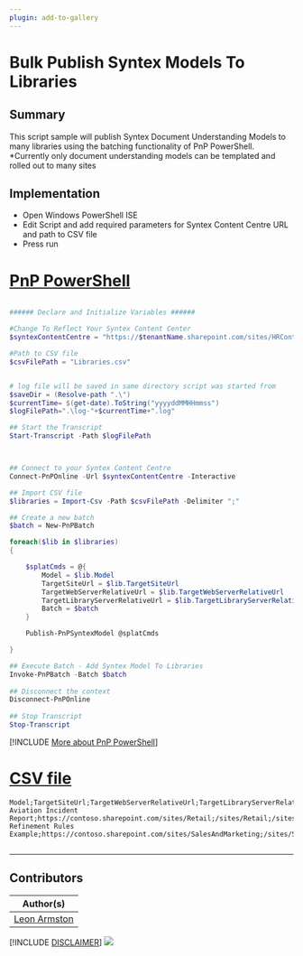 ```yaml
---
plugin: add-to-gallery
---
```


# Bulk Publish Syntex Models To Libraries

## Summary

This script sample will publish Syntex Document Understanding Models to many libraries using the batching functionality of PnP PowerShell. *Currently only document understanding models can be templated and rolled out to many sites

## Implementation

- Open Windows PowerShell ISE
- Edit Script and add required parameters for Syntex Content Centre URL and path to CSV file
- Press run

# [PnP PowerShell](#tab/pnpps)
```powershell

###### Declare and Initialize Variables ######  

#Change To Reflect Your Syntex Content Center
$syntexContentCentre = "https://$tenantName.sharepoint.com/sites/HRContentCenter" 

#Path to CSV file
$csvFilePath = "Libraries.csv"


# log file will be saved in same directory script was started from
$saveDir = (Resolve-path ".\")  
$currentTime= $(get-date).ToString("yyyyddMMHHmmss")  
$logFilePath=".\log-"+$currentTime+".log"  

## Start the Transcript  
Start-Transcript -Path $logFilePath 



## Connect to your Syntex Content Centre
Connect-PnPOnline -Url $syntexContentCentre -Interactive

## Import CSV file
$libraries = Import-Csv -Path $csvFilePath -Delimiter ";"

## Create a new batch
$batch = New-PnPBatch

foreach($lib in $libraries) 
{ 

    $splatCmds = @{
        Model = $lib.Model
        TargetSiteUrl = $lib.TargetSiteUrl
        TargetWebServerRelativeUrl = $lib.TargetWebServerRelativeUrl
        TargetLibraryServerRelativeUrl = $lib.TargetLibraryServerRelativeUrl
        Batch = $batch
    }

    Publish-PnPSyntexModel @splatCmds

}

## Execute Batch - Add Syntex Model To Libraries
Invoke-PnPBatch -Batch $batch
 
## Disconnect the context  
Disconnect-PnPOnline  
 
## Stop Transcript  
Stop-Transcript  

```
[!INCLUDE [More about PnP PowerShell](../../docfx/includes/MORE-PNPPS.md)]

# [CSV file](#tab/csv)
```csv
Model;TargetSiteUrl;TargetWebServerRelativeUrl;TargetLibraryServerRelativeUrl
Aviation Incident Report;https://contoso.sharepoint.com/sites/Retail;/sites/Retail;/sites/Retail/shared%20documents
Refinement Rules Example;https://contoso.sharepoint.com/sites/SalesAndMarketing;/sites/SalesAndMarketing;/sites/SalesAndMarketing/shared%20documents


```
***

## Contributors

| Author(s) |
|-----------|
| [Leon Armston](https://github.com/LeonArmston) |

[!INCLUDE [DISCLAIMER](../../docfx/includes/DISCLAIMER.md)]
<img src="https://pnptelemetry.azurewebsites.net/script-samples/scripts/spo-bulk-publish-syntex-model" aria-hidden="true" />
